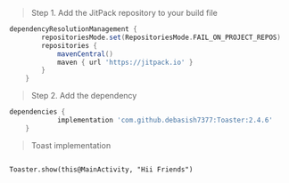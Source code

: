> Step 1. Add the JitPack repository to your build file

```gradle
dependencyResolutionManagement {
		repositoriesMode.set(RepositoriesMode.FAIL_ON_PROJECT_REPOS)
		repositories {
			mavenCentral()
			maven { url 'https://jitpack.io' }
		}
	}
```

 > Step 2. Add the dependency

```gradle
dependencies {
	        implementation 'com.github.debasish7377:Toaster:2.4.6'
	}
```
>Toast implementation

``` Toast implementation

Toaster.show(this@MainActivity, "Hii Friends")

```
